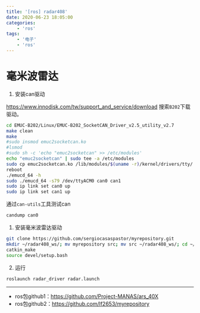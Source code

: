 ```yaml
---
title: '[ros] radar408'
date: 2020-06-23 18:05:00
categories: 
    - 'ros'
tags:
    - '电子'
    - 'ros'
---
```



# 毫米波雷达

1. 安装can驱动

https://www.innodisk.com/tw/support_and_service/download 搜索`B202`下载驱动。

```sh
cd EMUC-B202/Linux/EMUC-B202_SocketCAN_Driver_v2.5_utility_v2.7
make clean
make
#sudo insmod emuc2socketcan.ko
#lsmod
#sudo sh -c 'echo "emuc2socketcan" >> /etc/modules'
echo "emuc2socketcan" | sudo tee -a /etc/modules
sudo cp emuc2socketcan.ko /lib/modules/$(uname -r)/kernel/drivers/tty/
reboot
./emucd_64 -h
sudo ./emucd_64 -s79 /dev/ttyACM0 can0 can1
sudo ip link set can0 up
sudo ip link set can1 up
```

通过`can-utils`工具测试can

```sh
candump can0
```

1. 安装毫米波雷达驱动

```sh
git clone https://github.com/sergiocasaspastor/myrepository.git
mkdir ~/radar408_ws/; mv myrepository src; mv src ~/radar408_ws/; cd ~/radar408_ws/
catkin_make
source devel/setup.bash
```

2. 运行

```sh
roslaunch radar_driver radar.launch
```

---

- ros包github1：https://github.com/Project-MANAS/ars_40X
- ros包github2：https://github.com/lf2653/myrepository